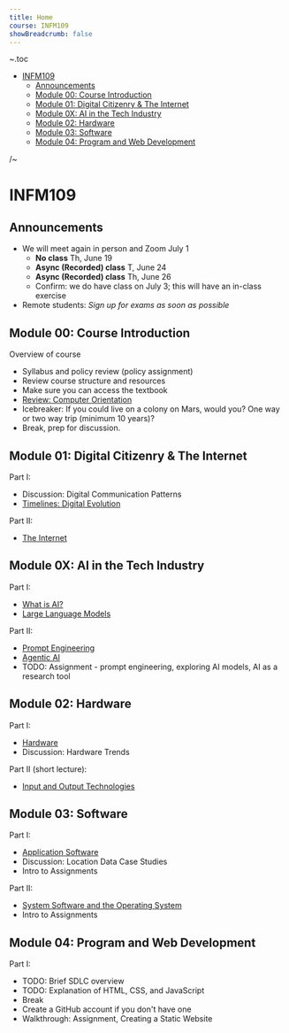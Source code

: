 ```yaml
---
title: Home
course: INFM109
showBreadcrumb: false
---
```


~.toc

- [INFM109](#infm109)
  - [Announcements](#announcements)
  - [Module 00: Course Introduction](#module-00-course-introduction)
  - [Module 01: Digital Citizenry \& The Internet](#module-01-digital-citizenry--the-internet)
  - [Module 0X: AI in the Tech Industry](#module-0x-ai-in-the-tech-industry)
  - [Module 02: Hardware](#module-02-hardware)
  - [Module 03: Software](#module-03-software)
  - [Module 04: Program and Web Development](#module-04-program-and-web-development)

/~

# INFM109

## Announcements

- We will meet again in person and Zoom July 1
  - **No class** Th, June 19
  - **Async (Recorded) class** T, June 24
  - **Async (Recorded) class** Th, June 26
  - Confirm: we do have class on July 3; this will have an in-class exercise
- Remote students: _Sign up for exams as soon as possible_

## Module 00: Course Introduction

Overview of course

- Syllabus and policy review (policy assignment)
- Review course structure and resources
- Make sure you can access the textbook
- [Review: Computer Orientation](../common/computer_orientation.html?course=INFM109)
- Icebreaker: If you could live on a colony on Mars, would you? One way or two way trip (minimum 10 years)?
- Break, prep for discussion.

## Module 01: Digital Citizenry & The Internet

Part I:

- Discussion: Digital Communication Patterns
- [Timelines: Digital Evolution](timelines_digital_evolution.html)

Part II:

- [The Internet](internet.html)

## Module 0X: AI in the Tech Industry

Part I:

- [What is AI?](what_is_ai.html)
- [Large Language Models](large_language_models.html)

Part II:

- [Prompt Engineering](prompt_engineering.html)
- [Agentic AI](agentic_ai.html)
- TODO: Assignment - prompt engineering, exploring AI models, AI as a research tool

## Module 02: Hardware

Part I:

- [Hardware](hardware.html)
- Discussion: Hardware Trends

Part II (short lecture):

- [Input and Output Technologies](input_output_technologies.html)

## Module 03: Software

Part I:

- [Application Software](application_software.html)
- Discussion: Location Data Case Studies
- Intro to Assignments

Part II:

- [System Software and the Operating System](system_software_operating_system.html)
- Intro to Assignments

## Module 04: Program and Web Development

Part I:

- TODO: Brief SDLC overview
- TODO: Explanation of HTML, CSS, and JavaScript
- Break
- Create a GitHub account if you don't have one
- Walkthrough: Assignment, Creating a Static Website

<!-- ## Module 05: Information Systems

- [Types of Data](types_of_data.html)
- [Data Hierarchy and Modeling](data_hierarchy_modeling.html)
- [Database Storage](database_storage.html)
- In-class exercise: [Student Study App Software](https://github.com/mpjovanovich-IvyTechDemos/student-study-app)

## Module 06: Networking and Storage

- TODO: [Virtualization](virtualization.html)
- Virtualization: Covered in class with Azure demo and in class assignment
- [XaaS](xaas.html)
- [Networking Communication Patterns](networking_communication_patterns.html)

## Module 07: Cyber and Digital Security

- [Cyber and Digital Security](cybersecurity.html) -->
